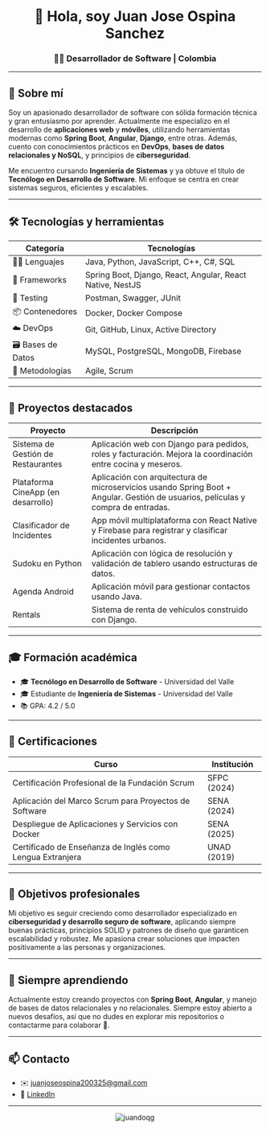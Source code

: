 <h1 align="center">👋 Hola, soy Juan Jose Ospina Sanchez</h1>
<h3 align="center">🧑‍💻 Desarrollador de Software | Colombia</h3>

---

## 🧠 Sobre mí

Soy un apasionado desarrollador de software con sólida formación técnica y gran entusiasmo por aprender. Actualmente me especializo en el desarrollo de **aplicaciones web** y **móviles**, utilizando herramientas modernas como **Spring Boot**, **Angular**, **Django**, entre otras. Además, cuento con conocimientos prácticos en **DevOps**, **bases de datos relacionales y NoSQL**, y principios de **ciberseguridad**.

Me encuentro cursando **Ingeniería de Sistemas** y ya obtuve el título de **Tecnólogo en Desarrollo de Software**. Mi enfoque se centra en crear sistemas seguros, eficientes y escalables.

---

## 🛠️ Tecnologías y herramientas

| Categoría         | Tecnologías                                                                 |
|-------------------|------------------------------------------------------------------------------|
| 👨‍💻 Lenguajes     | Java, Python, JavaScript, C++, C#, SQL                                        |
| 🧰 Frameworks      | Spring Boot, Django, React, Angular, React Native, NestJS             |
| 🧪 Testing         | Postman, Swagger, JUnit                                                       |
| 📦 Contenedores    | Docker, Docker Compose                                                        |
| ☁️ DevOps          | Git, GitHub, Linux, Active Directory                                          |
| 🗃️ Bases de Datos  | MySQL, PostgreSQL, MongoDB, Firebase                                          |
| 🧭 Metodologías    | Agile, Scrum                                                                  |

---

## 🚀 Proyectos destacados

| Proyecto                                     | Descripción                                                                                                                                     |
|---------------------------------------------|-------------------------------------------------------------------------------------------------------------------------------------------------|
| Sistema de Gestión de Restaurantes          | Aplicación web con Django para pedidos, roles y facturación. Mejora la coordinación entre cocina y meseros.                                    |
| Plataforma CineApp (en desarrollo)          | Aplicación con arquitectura de microservicios usando Spring Boot + Angular. Gestión de usuarios, películas y compra de entradas.               |
| Clasificador de Incidentes                  | App móvil multiplataforma con React Native y Firebase para registrar y clasificar incidentes urbanos.                                          |
| Sudoku en Python                            | Aplicación con lógica de resolución y validación de tablero usando estructuras de datos.                                                       |
| Agenda Android                              | Aplicación móvil para gestionar contactos usando Java.                                                                                         |
| Rentals                                     | Sistema de renta de vehículos construido con Django.                                                                                           |

---

## 🎓 Formación académica

- 🎓 **Tecnólogo en Desarrollo de Software** - Universidad del Valle
- 🎓 Estudiante de **Ingeniería de Sistemas** - Universidad del Valle  
- 📚 GPA: 4.2 / 5.0

---

## 🏅 Certificaciones

| Curso                                                          | Institución |
|----------------------------------------------------------------|-------------|
| Certificación Profesional de la Fundación Scrum               | SFPC (2024) |
| Aplicación del Marco Scrum para Proyectos de Software         | SENA (2024) |
| Despliegue de Aplicaciones y Servicios con Docker             | SENA (2025) |
| Certificado de Enseñanza de Inglés como Lengua Extranjera     | UNAD (2019) |

---

## 🎯 Objetivos profesionales

Mi objetivo es seguir creciendo como desarrollador especializado en **ciberseguridad y desarrollo seguro de software**, aplicando siempre buenas prácticas, principios SOLID y patrones de diseño que garanticen escalabilidad y robustez. Me apasiona crear soluciones que impacten positivamente a las personas y organizaciones.

---

## 🌱 Siempre aprendiendo

Actualmente estoy creando proyectos con **Spring Boot**, **Angular**, y manejo de bases de datos relacionales y no relacionales. Siempre estoy abierto a nuevos desafíos, así que no dudes en explorar mis repositorios o contactarme para colaborar 🤝.

---

## 📫 Contacto

- ✉️ juanjoseospina200325@gmail.com  
- 🔗 [LinkedIn](https://www.linkedin.com/in/juan-jose-ospina-sanchez-016454207/)  

---

<p align="center">
  <img src="https://komarev.com/ghpvc/?username=juandoqg&label=Profile%20views&color=0e75b6&style=flat" alt="juandoqg" />
</p>
